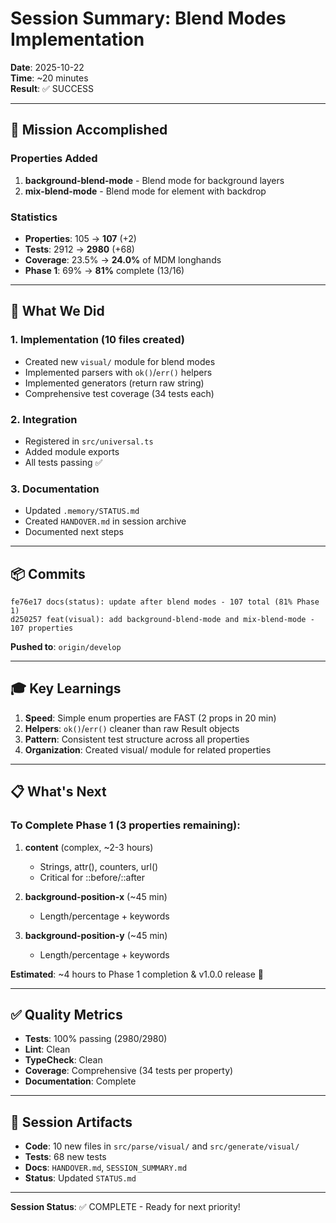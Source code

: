# Session Summary: Blend Modes Implementation

**Date**: 2025-10-22  
**Time**: ~20 minutes  
**Result**: ✅ SUCCESS

---

## 🎯 Mission Accomplished

### Properties Added
1. **background-blend-mode** - Blend mode for background layers
2. **mix-blend-mode** - Blend mode for element with backdrop

### Statistics
- **Properties**: 105 → **107** (+2)
- **Tests**: 2912 → **2980** (+68)
- **Coverage**: 23.5% → **24.0%** of MDM longhands
- **Phase 1**: 69% → **81%** complete (13/16)

---

## 🚀 What We Did

### 1. Implementation (10 files created)
- Created new `visual/` module for blend modes
- Implemented parsers with `ok()`/`err()` helpers
- Implemented generators (return raw string)
- Comprehensive test coverage (34 tests each)

### 2. Integration
- Registered in `src/universal.ts`
- Added module exports
- All tests passing ✅

### 3. Documentation
- Updated `.memory/STATUS.md`
- Created `HANDOVER.md` in session archive
- Documented next steps

---

## 📦 Commits

```
fe76e17 docs(status): update after blend modes - 107 total (81% Phase 1)
d250257 feat(visual): add background-blend-mode and mix-blend-mode - 107 properties
```

**Pushed to**: `origin/develop`

---

## 🎓 Key Learnings

1. **Speed**: Simple enum properties are FAST (2 props in 20 min)
2. **Helpers**: `ok()`/`err()` cleaner than raw Result objects
3. **Pattern**: Consistent test structure across all properties
4. **Organization**: Created visual/ module for related properties

---

## 📋 What's Next

### To Complete Phase 1 (3 properties remaining):

1. **content** (complex, ~2-3 hours)
   - Strings, attr(), counters, url()
   - Critical for ::before/::after

2. **background-position-x** (~45 min)
   - Length/percentage + keywords

3. **background-position-y** (~45 min)
   - Length/percentage + keywords

**Estimated**: ~4 hours to Phase 1 completion & v1.0.0 release 🎉

---

## ✅ Quality Metrics

- **Tests**: 100% passing (2980/2980)
- **Lint**: Clean
- **TypeCheck**: Clean
- **Coverage**: Comprehensive (34 tests per property)
- **Documentation**: Complete

---

## 📂 Session Artifacts

- **Code**: 10 new files in `src/parse/visual/` and `src/generate/visual/`
- **Tests**: 68 new tests
- **Docs**: `HANDOVER.md`, `SESSION_SUMMARY.md`
- **Status**: Updated `STATUS.md`

---

**Session Status**: ✅ COMPLETE - Ready for next priority!
